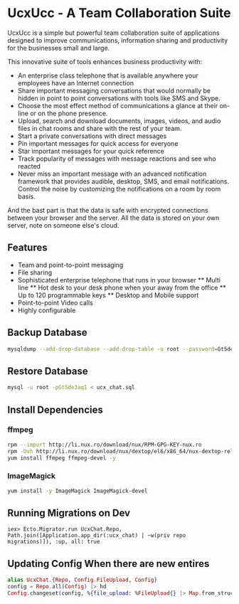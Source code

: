 # UcxUcc - A Team Collaboration Suite

UcxUcc is a simple but powerful team collaboration suite of applications designed to improve communications, information sharing and productivity for the businesses small and large.

This innovative suite of tools enhances business productivity with:
* An enterprise class telephone that is available anywhere your employees have an Internet connection
* Share important messaging conversations that would normally be hidden in point to point conversations with tools like SMS and Skype.
* Choose the most effect method of communications a glance at their on-line or on the phone presence.
* Upload, search and download documents, images, videos, and audio files in chat rooms and share with the rest of your team.
* Start a private conversations with direct messages
* Pin important messages for quick access for everyone
* Star important messages for your quick reference
* Track popularity of messages with message reactions and see who reacted
* Never miss an important message with an advanced notification framework that provides audible, desktop, SMS, and email notifications. Control the noise by customizing the notifications on a room by room basis.

And the bast part is that the data is safe with encrypted connections between your browser and the server. All the data is stored on your own server, note on someone else's cloud.

## Features

* Team and point-to-point messaging
* File sharing
* Sophisticated enterprise telephone that runs in your browser
** Multi line
** Hot desk to your desk phone when your away from the office
** Up to 120 programmable keys
** Desktop and Mobile support
* Point-to-point Video calls
* Highly configurable


## Backup Database

```bash
mysqldump --add-drop-database --add-drop-table -u root --password=Gt5de3aq1 --databases ucx_chat_prod > ucx_chat.sql
```

## Restore Database

```bash
mysql -u root -pGt5de3aq1 < ucx_chat.sql
```

## Install Dependencies

### ffmpeg

```bash
rpm --import http://li.nux.ro/download/nux/RPM-GPG-KEY-nux.ro
rpm -Uvh http://li.nux.ro/download/nux/dextop/el6/x86_64/nux-dextop-release-0-2.el6.nux.noarch.rpm
yum install ffmpeg ffmpeg-devel -y
```

### ImageMagick

```bash
yum install -y ImageMagick ImageMagick-devel
```

## Running Migrations on Dev

```
iex> Ecto.Migrator.run UcxChat.Repo, Path.join([Application.app_dir(:ucx_chat) | ~w(priv repo migrations)]), :up, all: true
```

## Updating Config When there are new entires

```elixir
alias UcxChat.{Repo, Config.FileUpload, Config}
config = Repo.all(Config) |> hd
Config.changeset(config, %{file_upload: %FileUpload{} |> Map.from_struct}) |> Repo.update
```


